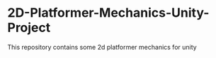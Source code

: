 # 2D-Platformer-Mechanics-Unity-Project
 This repository contains some 2d platformer mechanics for unity
